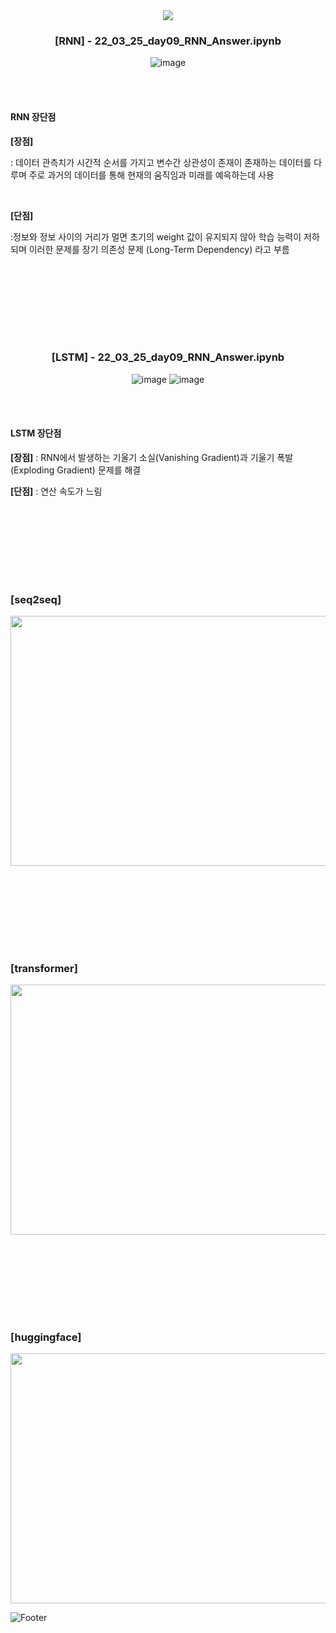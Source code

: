 <div align="center">
  
  <img src="https://capsule-render.vercel.app/api?type=waving&color=gradient&height=200&section=header&text=NLP&fontSize=50" />
  
  ### [RNN] - 22_03_25_day09_RNN_Answer.ipynb
  
  ![image](https://user-images.githubusercontent.com/37567501/174435532-015c35c4-e4e3-4c8e-90aa-1ede117e101b.png)
  
</div>

  <br/><br/>
  
  #### RNN 장단점
  
  **[장점]**
  
  : 데이터 관측치가 시간적 순서를 가지고 변수간 상관성이 존재이 존재하는 데이터를 다루며 주로 과거의 데이터를 통해 현재의 움직임과 미래를 예윽하는데 사용
  
  <br/>
  
  **[단점]**
  
  :정보와 정보 사이의 거리가 멀면 초기의 weight 값이 유지되지 않아 학습 능력이 저하되며 이러한 문제를 장기 의존성 문제 (Long-Term Dependency) 라고 부름
  
  <br/><br/>
  ---
  <br/><br/>

<div align="center">
  
  ### [LSTM] - 22_03_25_day09_RNN_Answer.ipynb
  
  ![image](https://user-images.githubusercontent.com/37567501/174436482-bdde3a14-54bb-4a96-863d-05b2591fe8f8.png)
  ![image](https://user-images.githubusercontent.com/37567501/174436360-7c10e338-4c71-4135-af90-daaa3197f59b.png)

</div>

  <br/><br/>
  
  #### LSTM 장단점
  
  **[장점]**
  : RNN에서 발생하는 기울기 소실(Vanishing Gradient)과 기울기 폭발(Exploding Gradient) 문제를 해결
  
  **[단점]**
  : 연산 속도가 느림
  
  
  <br/><br/>
  ---
  <br/><br/>
  
  ### [seq2seq]
  <img src=https://user-images.githubusercontent.com/37567501/174423209-69e83f82-3846-48f3-901e-20f40ec46e4a.png width="850" height="400"/>
  
  <br/><br/>
  ---
  <br/><br/>
  
  ### [transformer]
  <img src=https://user-images.githubusercontent.com/37567501/174423209-69e83f82-3846-48f3-901e-20f40ec46e4a.png width="850" height="400"/>
  
  <br/><br/>
  ---
  <br/><br/>
  
  ### [huggingface]
  <img src=https://user-images.githubusercontent.com/37567501/174423209-69e83f82-3846-48f3-901e-20f40ec46e4a.png width="850" height="400"/>
  
  
  ![Footer](https://capsule-render.vercel.app/api?type=waving&color=gradient&height=200&section=footer)

